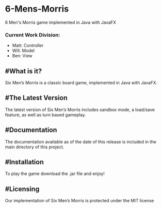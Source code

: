 # 6-Mens-Morris
6 Men's Morris game implemented in Java with JavaFX

### Current Work Division:
* Matt: Controller
* Will: Model
* Ben: View

#What is it?
-----------
Six Men’s Morris is a classic board game, implemented in Java with JavaFX.

#The Latest Version
------------------
The latest version  of Six Men’s Morris includes sandbox mode, a load/save feature, as well as turn based gameplay.

#Documentation
-------------
The documentation available as of the date of this release is
included in the main directory of this project.

#Installation
------------
To play the game download the .jar file and enjoy!

#Licensing
---------
Our implementation of Six Men’s Morris is protected under the MIT license
